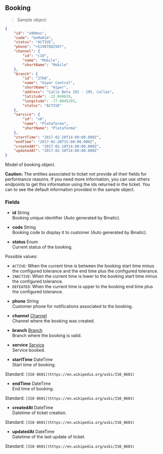 
## Booking

> Sample object:

```json
{
    "id": "a90mos",
    "code": "UxMa01m",
    "status": "ACTIVE",
    "phone": "+51987882567",
    "channel": {
        "id": "c10",
        "name": "Mobile",
        "shortName": "Mobile"
    },
    "branch": {
        "id": "27b6",
        "name": "Hiper Central",
        "shortName": "Hiper",
        "address": "Calle Beta 181 - 195, Callao",
        "latitude": -12.049919,
        "longitude": -77.0845193,
        "status": "ACTIVE"
    },
    "service": {
        "id": "s8",
        "name": "Plataforma",
        "shortName": "Plataforma"
    },
    "startTime": "2017-02-20T14:00:00.000Z",
    "endTime": "2017-02-20T15:00:00.000Z",
    "createdAt": "2017-02-10T14:00:00.000Z",
    "updatedAt": "2017-02-10T14:00:00.000Z"
}
```

Model of booking object.

<aside class="warning">
<strong>Caution:</strong> The entities associated to ticket not provide all their fields for performance reasons. If you need more information, you can use others endpoints to get this information using the ids returned in the ticket. You can to see the default information provided in the sample object.
</aside>

### Fields

* **id** <span class="param-type">String</span><br>
Booking unique identifier (Auto generated by Bmatic).

* **code** <span class="param-type">String</span><br>
Booking code to display it to customer (Auto generated by Bmatic).

* **status** <span class="param-type">Enum</span><br>
Current status of the booking.
<p>
    <span class="param-condition">Possible values:</span>
    <ul>
        <li><code>ACTIVE</code>: When the current time is between the booking start time minus the configured tolerance and the end time plus the configured tolerance.</li>
        <li><code>INACTIVE</code>: When the current time is lower to the booking start time minus the configured tolerance.</li>
        <li><code>DEFEATED</code>: When the current time is upper to the booking end time plus the configured tolerance.</li>
    </ul>
</p>

* **phone** <span class="param-type">String</span><br>
Customer phone for notifications associated to the booking.

* **channel** <span class="param-type">[Channel](#channel)</span><br>
Channel where the booking was created.

* **branch** <span class="param-type">[Branch](#branch)</span><br>
Branch where the booking is valid.

* **service** <span class="param-type">[Service](#service)</span><br>
Service booked.

* **startTime** <span class="param-type">DateTime</span><br>
Start time of booking.
<p>
    <span class="param-condition">Standard:</span> <code>[ISO 8601](https://en.wikipedia.org/wiki/ISO_8601)</code>
</p>

* **endTime** <span class="param-type">DateTime</span><br>
End time of booking.
<p>
    <span class="param-condition">Standard:</span> <code>[ISO 8601](https://en.wikipedia.org/wiki/ISO_8601)</code>
</p>

* **createdAt** <span class="param-type">DateTime</span><br>
Datetime of ticket creation.
<p>
    <span class="param-condition">Standard:</span> <code>[ISO 8601](https://en.wikipedia.org/wiki/ISO_8601)</code>
</p>

* **updatedAt** <span class="param-type">DateTime</span><br>
Datetime of the last update of ticket.
<p>
    <span class="param-condition">Standard:</span> <code>[ISO 8601](https://en.wikipedia.org/wiki/ISO_8601)</code>
</p>
